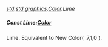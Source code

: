 _[std](../../modules/std/std-module.md):[std.graphics](../../modules/std/std-graphics.md).[Color](../../modules/std/std-graphics-color.md).Lime_
##### Const Lime:[Color](../../modules/std/std-graphics-color.md)
Lime. Equivalent to New Color( .7,1,0 ).
